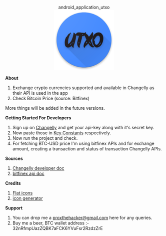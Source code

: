 <p align="center"> android_application_utxo <br>
<img src="https://raw.githubusercontent.com/percy-g2/android_application_utxo/master/app/src/main/res/mipmap-xxxhdpi/ic_launcher.png?raw=true"/></p>

**About**
1. Exchange crypto currencies supported and available in Changelly as their API is used in the app
2. Check Bitcoin Price (source: Bitfinex)

More things will be added in the future versions.


**Getting Started For Developers**

1. Sign up on [Changelly](https://changelly.com/) and get your api-key along with it's secret key.
2. Now paste those in [Key Constants](https://github.com/percy-g2/android_application_utxo/blob/master/app/src/main/java/com/androidevlinux/percy/UTXO/Utils/Constants.java) respectively.
3. Now run the project and check.
4. For fetching BTC-USD price I'm using bitfinex APIs and for exchange amount, creating a transaction and status of transaction Changelly APIs.

**Sources**
1. [Changelly developer doc](https://changelly.com/developers)
2. [bitfinex api doc](https://bitfinex.readme.io/v1/docs)

**Credits**

1. [Flat icons](http://flaticon.com/)
2. [icon generator](https://romannurik.github.io/AndroidAssetStudio/icons-launcher.html#foreground.type=clipart&foreground.clipart=android&foreground.space.trim=1&foreground.space.pad=0.25&foreColor=rgba(96%2C%20125%2C%20139%2C%200)&backColor=rgb(68%2C%20138%2C%20255)&crop=0&backgroundShape=square&effects=none&name=ic_launcher)

**Support**
1. You can drop me a proxthehacker@gmail.com here for any queries.
2. Buy me a beer, BTC  wallet address :- 32nRfmpUazZQBK7aFCK6YVuFsr2RzdzZrE
